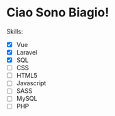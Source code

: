 # Ciao Sono Biagio!

Skills:
- [x] Vue
- [x] Laravel
- [x] SQL
- [ ] CSS
- [ ] HTML5
- [ ] Javascript
- [ ] SASS
- [ ] MySQL
- [ ] PHP

